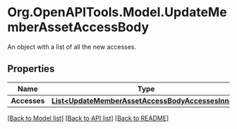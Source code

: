 # Org.OpenAPITools.Model.UpdateMemberAssetAccessBody
An object with a list of all the new accesses.

## Properties

Name | Type | Description | Notes
------------ | ------------- | ------------- | -------------
**Accesses** | [**List&lt;UpdateMemberAssetAccessBodyAccessesInner&gt;**](UpdateMemberAssetAccessBodyAccessesInner.md) |  | 

[[Back to Model list]](../README.md#documentation-for-models) [[Back to API list]](../README.md#documentation-for-api-endpoints) [[Back to README]](../README.md)

